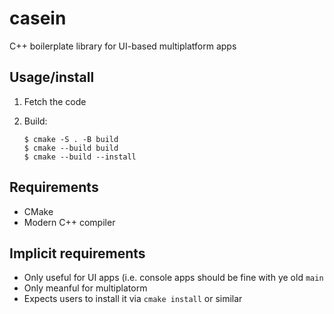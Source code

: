 # casein

C++ boilerplate library for UI-based multiplatform apps

## Usage/install

1. Fetch the code
2. Build:

   ```shell
   $ cmake -S . -B build
   $ cmake --build build
   $ cmake --build --install
   ```

## Requirements

* CMake
* Modern C++ compiler

## Implicit requirements

* Only useful for UI apps (i.e. console apps should be fine with ye old `main`
* Only meanful for multiplatorm
* Expects users to install it via `cmake install` or similar

